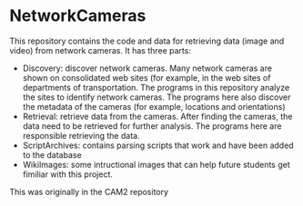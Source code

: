 # NetworkCameras

This repository contains the code and data for retrieving data (image and video) from network cameras. It has three parts:

* Discovery: discover network cameras. Many network cameras are shown on consolidated web sites (for example, in the web sites of departments of transportation. The programs in this repository analyze the sites to identify network cameras. The programs here also discover the metadata of the cameras (for example, locations and orientations)
* Retrieval: retrieve data from the cameras. After finding the cameras, the data need to be retrieved for further analysis. The programs here are responsible retrieving the data. 
* ScriptArchives: contains parsing scripts that work and have been added to the database
* WikiImages: some intructional images that can help future students get fimiliar with this project.

This was originally in the CAM2 repository
